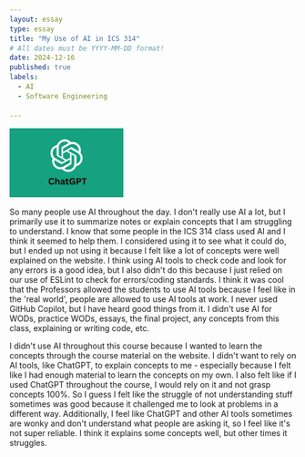 ```yaml
---
layout: essay
type: essay
title: "My Use of AI in ICS 314"
# All dates must be YYYY-MM-DD format!
date: 2024-12-16
published: true
labels:
  - AI
  - Software Engineering

---
```


<img width="200px" src="../img/essays/chatGPT.png">

<br>

So many people use AI throughout the day. I don't really use AI a lot, but I primarily use it to summarize notes or explain concepts that I am struggling to understand. I know that some people in the ICS 314 class used AI and I think it seemed to help them. I considered using it to see what it could do, but I ended up not using it because I felt like a lot of concepts were well explained on the website. I think using AI tools to check code and look for any errors is a good idea, but I also didn't do this because I just relied on our use of ESLint to check for errors/coding standards. I think it was cool that the Professors allowed the students to use AI tools because I feel like in the 'real world', people are allowed to use AI tools at work. I never used GitHub Copilot, but I have heard good things from it. I didn't use AI for WODs, practice WODs, essays, the final project, any concepts from this class, explaining or writing code, etc. 

I didn't use AI throughout this course because I wanted to learn the concepts through the course material on the website. I didn't want to rely on AI tools, like ChatGPT, to explain concepts to me - especially because I felt like I had enough material to learn the concepts on my own. I also felt like if I used ChatGPT throughout the course, I would rely on it and not grasp concepts 100%. So I guess I felt like the struggle of not understanding stuff sometimes was good because it challenged me to look at problems in a different way. Additionally, I feel like ChatGPT and other AI tools sometimes are wonky and don't understand what people are asking it, so I feel like it's not super reliable. I think it explains some concepts well, but other times it struggles.

